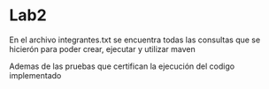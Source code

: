 # Lab2
En el archivo integrantes.txt se encuentra todas las consultas que se hicierón para poder crear, ejecutar y utilizar maven

Ademas de las pruebas que certifican la ejecución del codigo implementado 


